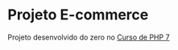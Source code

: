 # Projeto E-commerce

Projeto desenvolvido do zero no [Curso de PHP 7](https://www.udemy.com/curso-completo-de-php-7/)

